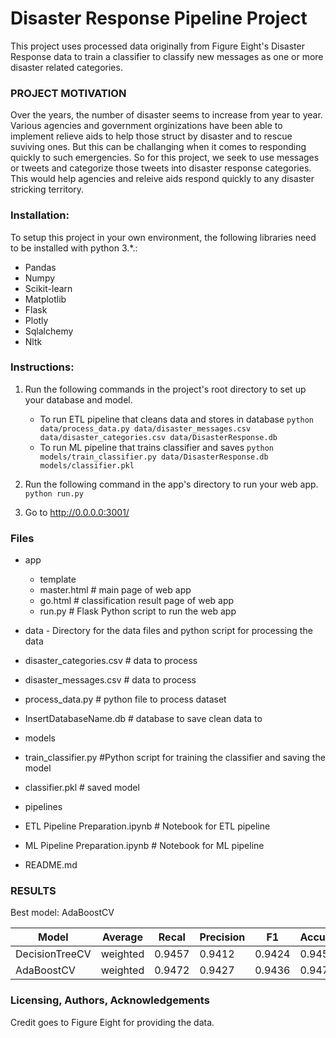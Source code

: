 # Disaster Response Pipeline Project

This project uses processed data originally from Figure Eight's Disaster Response data to train a classifier to classify new messages as one or more disaster related categories.


### PROJECT MOTIVATION

Over the years, the number of disaster seems to increase from year to year. Various agencies and government orginizations have been able to implement relieve aids to help those struct by disaster and to rescue suviving ones. But this can be challanging when it comes to responding quickly to such emergencies. So for this project, we seek to use messages or tweets and categorize those tweets into disaster response categories. This would help agencies and releive aids respond quickly to any disaster stricking territory. 

### Installation:

To setup this project in your own environment, the following libraries need to be installed with python 3.*.:

- Pandas
- Numpy
- Scikit-learn
- Matplotlib
- Flask
- Plotly
- Sqlalchemy
- Nltk


### Instructions:
1. Run the following commands in the project's root directory to set up your database and model.

    - To run ETL pipeline that cleans data and stores in database
        `python data/process_data.py data/disaster_messages.csv data/disaster_categories.csv data/DisasterResponse.db`
    - To run ML pipeline that trains classifier and saves
        `python models/train_classifier.py data/DisasterResponse.db models/classifier.pkl`

2. Run the following command in the app's directory to run your web app.
    `python run.py`

3. Go to http://0.0.0.0:3001/



### Files

- app
  - template
   - master.html  # main page of web app
   - go.html  # classification result page of web app
  - run.py  # Flask Python script to run the web app



- data - Directory for the data files and python script for processing the data
 - disaster_categories.csv  # data to process 
 - disaster_messages.csv  # data to process
 - process_data.py      # python file to process dataset
 - InsertDatabaseName.db   # database to save clean data to

- models
 - train_classifier.py  #Python script for training the classifier and saving the model
 - classifier.pkl  # saved model 

- pipelines
 - ETL Pipeline Preparation.ipynb # Notebook for ETL pipeline
 - ML Pipeline Preparation.ipynb  # Notebook for ML pipeline

- README.md



### RESULTS

Best model: AdaBoostCV


|Model          |Average   | Recal    | Precision | F1      | Accuracy |
|---------------|----------|----------|-----------|---------|----------|
|DecisionTreeCV | weighted | 0.9457   | 0.9412    | 0.9424  | 0.9457   |
|AdaBoostCV     | weighted | 0.9472   | 0.9427    | 0.9436  | 0.9472   |



### Licensing, Authors, Acknowledgements

Credit goes to Figure Eight for providing the data. 


